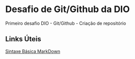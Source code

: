 # Desafio de Git/Github da DIO
Primeiro desafio DIO - Git/Github - Criação de repositório

## Links Úteis
[Sintaxe Básica MarkDown](https://www.markdownguide.org/basic-syntax/)
